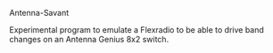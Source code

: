 Antenna-Savant 

Experimental program to emulate a Flexradio to be able to drive band changes on an Antenna Genius 8x2 switch.
